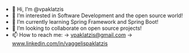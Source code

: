 - 👋 Hi, I’m @vpaklatzis
- 👀 I’m interested in Software Development and the open source world!
- 🌱 I’m currently learning Spring Framework and Spring Boot!
- 💞️ I’m looking to collaborate on open source projects!
- 📫 How to reach me: -> vpaklatzis@gmail.com
                       -> www.linkedin.com/in/vaggelispaklatzis


<!---
vpaklatzis/vpaklatzis is a ✨ special ✨ repository because its `README.md` (this file) appears on your GitHub profile.
You can click the Preview link to take a look at your changes.
--->
